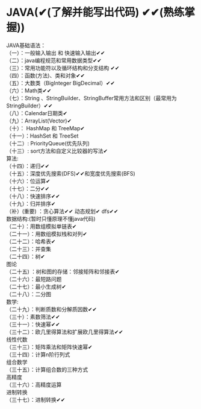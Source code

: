 # JAVA(✔(了解并能写出代码)  ✔✔(熟练掌握))  

JAVA基础语法：  
（一）：一般输入输出 和 快速输入输出✔✔  
（二）：java编程规范和常用数据类型✔✔  
（三）：常用功能符以及循环结构和分支结构 ✔✔  
（四）：函数(方法)、类和对象✔✔  
（五）：大数类（BigInteger BigDecimal）✔✔  
（六）：Math类✔✔  
（七）：String 、StringBuilder、StringBuffer常用方法和区别（最常用为StringBuilder）✔✔  
（八）：Calendar日期类✔  
（九）：ArrayList(Vector)✔  
（十）： HashMap 和 TreeMap✔  
（十一）：HashSet 和 TreeSet  
（十二）: PriorityQueue(优先队列)  
（十三）: sort方法和自定义比较器的写法✔  
算法:  
（十四）：递归✔✔  
（十五）：深度优先搜索(DFS)✔✔和宽度优先搜索(BFS)  
（十六）：位运算✔  
（十七）：二分✔✔  
（十八）：快速排序✔✔  
（十九）：归并排序✔  
（补）(重要) ：贪心算法✔✔ 动态规划✔ dfs✔✔  
数据结构:(暂时只懂原理不懂java代码)  
（二十）：用数组模拟单链表✔  
（二十一）：用数组模拟栈和对列✔  
（二十二）：哈希表✔  
（二十三）：并查集  
（二十四）：树✔  
图论  
（二十五) ：树和图的存储：邻接矩阵和邻接表✔  
（二十六）：最短路问题  
（二十七）：最小生成树✔  
（二十八）：二分图  
数学:  
（二十九）：判断质数和分解质因数✔✔  
（三十）：素数筛法✔✔  
（三十一）：快速幂✔✔  
（三十二）：欧几里得算法和扩展欧几里得算法✔✔  
线性代数  
（三十三）：矩阵乘法和矩阵快速幂✔  
（三十四）：计算n阶行列式  
组合数学  
（三十五）：计算组合数的三种方式  
高精度  
（三十六）：高精度运算  
进制转换  
（三十七）：进制转换✔✔  


